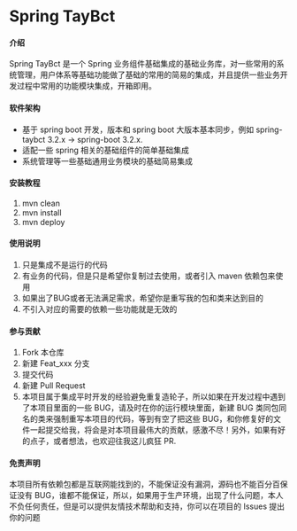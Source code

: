 # Spring TayBct

#### 介绍
Spring TayBct 是一个 Spring 业务组件基础集成的基础业务库，对一些常用的系统管理，用户体系等基础功能做了基础的常用的简易的集成，并且提供一些业务开发过程中常用的功能模块集成，开箱即用。

#### 软件架构

- 基于 spring boot 开发，版本和 spring boot 大版本基本同步，例如 spring-taybct 3.2.x -> spring-boot 3.2.x.
- 适配一些 spring 相关的基础组件的简单基础集成
- 系统管理等一些基础通用业务模块的基础简易集成

#### 安装教程

1.  mvn clean
2.  mvn install
3.  mvn deploy

#### 使用说明

1.  只是集成不是运行的代码
2.  有业务的代码，但是只是希望你复制过去使用，或者引入 maven 依赖包来使用
3.  如果出了BUG或者无法满足需求，希望你是重写我的包和类来达到目的
4.  不引入对应的需要的依赖一些功能就是无效的

#### 参与贡献

1.  Fork 本仓库
2.  新建 Feat_xxx 分支
3.  提交代码
4.  新建 Pull Request
5.  本项目属于集成平时开发的经验避免重复造轮子，所以如果在开发过程中遇到了本项目里面的一些 BUG，请及时在你的运行模块里面，新建 BUG 类同包同名的类来强制重写本项目的代码，等到有空了把这些 BUG，和你修复好的文件一起提交给我，将会是对本项目最伟大的贡献，感激不尽！另外，如果有好的点子，或者想法，也欢迎往我这儿疯狂 PR.


#### 免责声明

本项目所有依赖包都是互联网能找到的，不能保证没有漏洞，源码也不能百分百保证没有 BUG，谁都不能保证，所以，如果用于生产环境，出现了什么问题，本人不负任何责任，但是可以提供友情技术帮助和支持，你可以在项目的 Issues 提出你的问题
